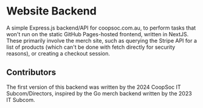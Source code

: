 # Website Backend

A simple Express.js backend/API for coopsoc.com.au, to perform tasks that won't run on the static GitHub Pages-hosted frontend, written in NextJS. These primarily involve the merch site, such as querying the Stripe API for a list of products (which can't be done with fetch directly for security reasons), or creating a checkout session.

## Contributors
The first version of this backend was written by the 2024 CoopSoc IT Subcom/Directors, inspired by the Go merch backend written by the 2023 IT Subcom.
